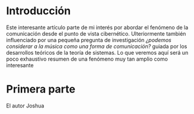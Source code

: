
# Introducción
Este interesante artículo parte de mi interés por abordar el fenómeno de la comunicación desde el punto de vista cibernético. Ulteriormente también influenciado por una pequeña pregunta de investigación *¿podemos considerar a la música como una forma de comunicación?* guiada por los desarrollos teóricos de la teoría de sistemas. Lo que veremos aquí será un poco exhaustivo resumen de una fenómeno muy tan amplio como interesante
# Primera parte 
El autor Joshua 


